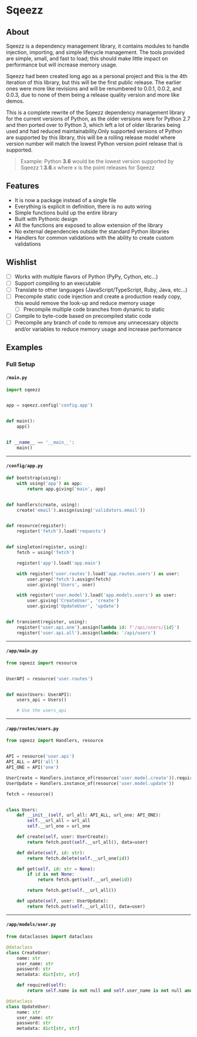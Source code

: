Sqeezz
======

About
-----

Sqeezz is a dependency management library, it contains modules to handle injection, importing, and simple lifecycle management.
The tools provided are simple, small, and fast to load; this should make little impact on performance but will increase memory usage.

Sqeezz had been created long ago as a personal project and this is the 4th iteration of this library, but this will be the first public release.
The earlier ones were more like revisions and will be renumbered to 0.0.1, 0.0.2, and 0.0.3, due to none of them being a release quality version and more like demos.

This is a complete rewrite of the Sqeezz dependency management library for the current versions of Python, as the older versions were for Python 2.7 and then ported over to Python 3, which left a lot of older libraries being used and had reduced maintainability.Only supported versions of Python are supported by this library, this will be a rolling release model where version number will match the lowest Python version point release that is supported.

> Example: Python **3.6** would be the lowest version supported by Sqeezz 1.**3.6**.x where x is the point releases for Sqeezz

Features
--------

- It is now a package instead of a single file
- Everything is explicit in definition, there is no auto wiring
- Simple functions build up the entire library
- Built with Pythonic design
- All the functions are exposed to allow extension of the library
- No external dependencies outside the standard Python libraries
- Handlers for common validations with the ability to create custom validations

Wishlist
--------

- [ ] Works with multiple flavors of Python (PyPy, Cython, etc...)
- [ ] Support compiling to an executable
- [ ] Translate to other languages (JavaScript/TypeScript, Ruby, Java, etc...)
- [ ] Precompile static code injection and create a production ready copy, this would remove the look-up and reduce memory usage
  - [ ] Precompile multiple code branches from dynamic to static
- [ ] Compile to byte-code based on precompiled static code
- [ ] Precompile any branch of code to remove any unnecessary objects and/or variables to reduce memory usage and increase performance

Examples
--------

### Full Setup

#### `/main.py`

```python
import sqeezz  


app = sqeezz.config('config.app')  


def main():  
    app()  


if __name__ == '__main__':  
    main()  
```

---

#### `/config/app.py`

```python
def bootstrap(using):  
    with using('app') as app:  
        return app.giving('main', app)  


def handlers(create, using):
    create('email').assign(using('validators.email'))


def resource(register):  
    register('fetch').load('requests')  


def singleton(register, using):  
    fetch = using('fetch')  

    register('app').load('app.main')  

    with register('user.routes').load('app.routes.users') as user:  
        user.prop('fetch').assign(fetch)  
        user.giving('Users', user)  

    with register('user.model').load('app.models.users') as user:
        user.giving('CreateUser', 'create')
        user.giving('UpdateUser', 'update')


def transient(register, using):  
    register('user.api.one').assign(lambda id: f'/api/users/{id}')  
    register('user.api.all').assign(lambda: '/api/users')  
```

---

#### `/app/main.py`

```python
from sqeezz import resource  


UserAPI = resource('user.routes')  


def main(Users: UserAPI):  
    users_api = Users()  

    # Use the users_api
```

---

#### `/app/routes/users.py`

```python
from sqeezz import Handlers, resource  


API = resource('user.api')  
API_ALL = API('all')  
API_ONE = API('one')  

UserCreate = Handlers.instance_of(resource('user.model.create')).required()  
UserUpdate = Handlers.instance_of(resource('user.model.update'))  

fetch = resource()  


class Users:  
    def __init__(self, url_all: API_ALL, url_one: API_ONE):  
        self.__url_all = url_all  
        self.__url_one = url_one  

    def create(self, user: UserCreate):  
        return fetch.post(self.__url_all(), data=user)  

    def delete(self, id: str):  
        return fetch.delete(self.__url_one(id))  

    def get(self, id: str = None):  
        if id is not None:  
            return fetch.get(self.__url_one(id))  

        return fetch.get(self.__url_all())  

    def update(self, user: UserUpdate):  
        return fetch.put(self.__url_all(), data=user)  
```

---

#### `/app/models/user.py`

```python
from dataclasses import dataclass

@dataclass
class CreateUser:
    name: str
    user_name: str
    password: str
    metadata: dict[str, str]

    def required(self):
        return self.name is not null and self.user_name is not null and password is not null

@dataclass
class UpdateUser:
    name: str
    user_name: str
    password: str
    metadata: dict[str, str]
```
